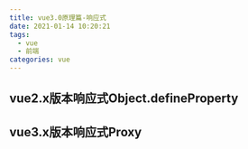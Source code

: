 ```yaml
---
title: vue3.0原理篇-响应式
date: 2021-01-14 10:20:21
tags:
  - vue
  - 前端
categories: vue
---
```


## vue2.x版本响应式Object.defineProperty
## vue3.x版本响应式Proxy